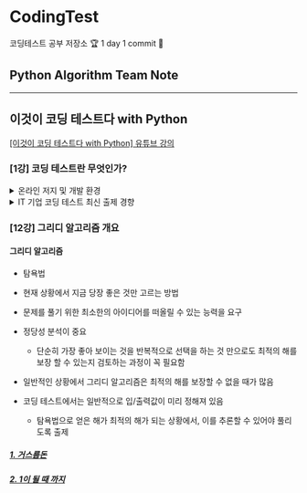 # CodingTest
코딩테스트 공부 저장소 🏆 1 day 1 commit 🥇

## Python Algorithm Team Note




---



## 이것이 코딩 테스트다 with Python
[[이것이 코딩 테스트다 with Python] 유튜브 강의](https://www.youtube.com/watch?v=Mf0pYO8VAZk&list=PLVsNizTWUw7H9_of5YCB0FmsSc-K44y81)

### [1강] 코딩 테스트란 무엇인가?

<details markdown="1">
<summary>온라인 저지 및 개발 환경</summary>

#### 온라인 저지
- [코드포스](http://codeforces.com)
- [탑코더](https://topcoder.com)
- [리트코드](https://leetcode.com)
- [코드셰프](https://www.codechef.com)
- [백준](https://www.acmicpc.net)
- [코드업](https://codeup.kr)
- [프로그래머스](https://programmers.co.kr)
- [SW Expert Academy](https://wsexpertacademy.com)

#### 온라인 개발 환경 (Python)
- [리플릿](https://repl.it/languages/python3)
- [파이썬 튜터](http://pythontutor.com/visualize.html)

#### 자신만의 소스코드 관리하기
- 자신만의 소스코드 관리하는 습관 들이기
- 자주 사용하는 알고리즘 코드 라이브러리화 하기

</details>

<details markdown="1">
<summary>IT 기업 코딩 테스트 최신 출제 경향</summary>

#### 출제 빈도가 높은 알고리즘 유형
- 그리디
- 구현
- DFS/BFS를 활용한 탐색

#### 2019 주요 기업 코딩 테스트 유형 분석
- 삼성전자
  - 3시간, 2문제 (커트라인: 2문제)
  - 완전 탐색, 시뮬레이션 by DFS/BFS, 구현
  - 기출 문제 유형이 고정적
- 카카오
  - 1차: 5시간, 7문제 (커트라인: 4문제)
    - 구현, 이진 탐색, 자료구조
  - 2차: 5시간, 1문제, 추천 시스템 개발
    - 서버 API 통신
  - 카카오 기술 블로그에 자세한 설명 기재
- 라인
  - 3시간, 5~6문제 (커트라인: 3~4문제)
  - 탐색, 구현, 문자열, 다이나믹 프로그래밍, 자료구조

#### 2018 주요 기업 코딩 테스트 유형 분석
- 삼성전자
  - 3시간, 2문제 (커트라인: 1문제)
  - 완전 탐색, 시뮬레이션 by DFS/BFS, 구현
- 카카오
  - 1차: 5시간, 7문제 (커트라인: 3문제)
    - 구현, 이진 탐색, 자료구조
  - 2차: 5시간, 1문제, 시뮬레이션 개발
  - 카카오 기술 블로그에 자세한 설명 기재
- 라인
  - 3시간, 4~5문제 (커트라인: 2문제)
  - 탐색, 그리디, 다이나믹 프로그래밍, 구현, 문자열

</details>


### [12강] 그리디 알고리즘 개요

#### 그리디 알고리즘
- 탐욕법
- 현재 상황에서 지금 당장 좋은 것만 고르는 방법
- 문제를 풀기 위한 최소한의 아이디어를 떠올릴 수 있는 능력을 요구
- 정당성 분석이 중요
  - 단순히 가장 좋아 보이는 것을 반복적으로 선택을 하는 것 만으로도 최적의 해를 보장 할 수 있는지 검토하는 과정이 꼭 필요함

- 일반적인 상황에서 그리디 알고리즘은 최적의 해를 보장할 수 없을 때가 많음
- 코딩 테스트에서는 일반적으로 입/출력값이 미리 정해져 있음
  - 탐욕법으로 얻은 해가 최적의 해가 되는 상황에서, 이를 추론할 수 있어야 풀리도록 출제

##### [1. 거스름돈](https://github.com/jaehui327/CodingTest/blob/main/Greedy/1.%20%EA%B1%B0%EC%8A%A4%EB%A6%84%EB%8F%88.md)

##### [2. 1이 될 때 까지](https://github.com/jaehui327/CodingTest/blob/main/Greedy/2.%201%EC%9D%B4%20%EB%90%A0%20%EB%95%8C%20%EA%B9%8C%EC%A7%80.md)











